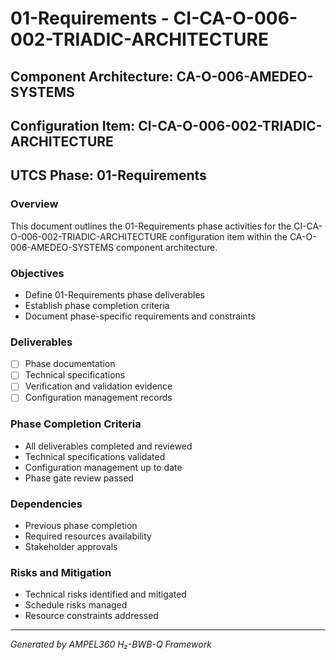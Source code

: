 # 01-Requirements - CI-CA-O-006-002-TRIADIC-ARCHITECTURE

## Component Architecture: CA-O-006-AMEDEO-SYSTEMS
## Configuration Item: CI-CA-O-006-002-TRIADIC-ARCHITECTURE
## UTCS Phase: 01-Requirements

### Overview
This document outlines the 01-Requirements phase activities for the CI-CA-O-006-002-TRIADIC-ARCHITECTURE configuration item within the CA-O-006-AMEDEO-SYSTEMS component architecture.

### Objectives
- Define 01-Requirements phase deliverables
- Establish phase completion criteria
- Document phase-specific requirements and constraints

### Deliverables
- [ ] Phase documentation
- [ ] Technical specifications
- [ ] Verification and validation evidence
- [ ] Configuration management records

### Phase Completion Criteria
- All deliverables completed and reviewed
- Technical specifications validated
- Configuration management up to date
- Phase gate review passed

### Dependencies
- Previous phase completion
- Required resources availability
- Stakeholder approvals

### Risks and Mitigation
- Technical risks identified and mitigated
- Schedule risks managed
- Resource constraints addressed

---
*Generated by AMPEL360 H₂-BWB-Q Framework*
